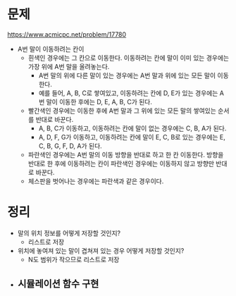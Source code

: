 # 문제
https://www.acmicpc.net/problem/17780

- A번 말이 이동하려는 칸이
    - 흰색인 경우에는 그 칸으로 이동한다. 이동하려는 칸에 말이 이미 있는 경우에는 가장 위에 A번 말을 올려놓는다.
        - A번 말의 위에 다른 말이 있는 경우에는 A번 말과 위에 있는 모든 말이 이동한다.
        - 예를 들어, A, B, C로 쌓여있고, 이동하려는 칸에 D, E가 있는 경우에는 A번 말이 이동한 후에는 D, E, A, B, C가 된다.
    - 빨간색인 경우에는 이동한 후에 A번 말과 그 위에 있는 모든 말의 쌓여있는 순서를 반대로 바꾼다.
        - A, B, C가 이동하고, 이동하려는 칸에 말이 없는 경우에는 C, B, A가 된다.
        - A, D, F, G가 이동하고, 이동하려는 칸에 말이 E, C, B로 있는 경우에는 E, C, B, G, F, D, A가 된다.
    - 파란색인 경우에는 A번 말의 이동 방향을 반대로 하고 한 칸 이동한다. 방향을 반대로 한 후에 이동하려는 칸이 파란색인 경우에는 이동하지 않고 방향만 반대로 바꾼다.
    - 체스판을 벗어나는 경우에는 파란색과 같은 경우이다.

# 정리
- 말의 위치 정보를 어떻게 저장할 것인지?
	- 리스트로 저장
- 위치에 놓여져 있는 말이 겹쳐져 있는 경우 어떻게 저장할 것인지?
	- N도 범위가 작으므로 리스트로 저장
- 시뮬레이션 함수 구현
	- 